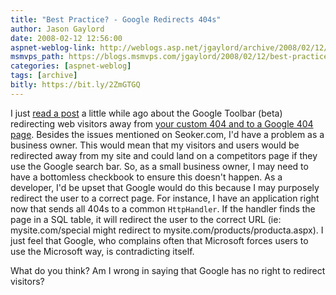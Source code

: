 ```yaml
---
title: "Best Practice? - Google Redirects 404s"
author: Jason Gaylord
date: 2008-02-12 12:56:00
aspnet-weblog-link: http://weblogs.asp.net/jgaylord/archive/2008/02/12/best-practice-google-redirects-404s.aspx
msmvps_path: https://blogs.msmvps.com/jgaylord/2008/02/12/best-practice-google-redirects-404s/
categories: [aspnet-weblog]
tags: [archive]
bitly: https://bit.ly/2ZmGTGQ
---
```


I just [read a post](http://seoker.com/2008/02/11/google-hijacking-404-error-pages/) a little while ago about the Google Toolbar (beta) redirecting web visitors away from [your custom 404 and to a Google 404 page](http://seoker.com/2008/02/11/google-hijacking-404-error-pages/). Besides the issues mentioned on Seoker.com, I'd have a problem as a business owner. This would mean that my visitors and users would be redirected away from my site and could land on a competitors page if they use the Google search bar. So, as a small business owner, I may need to have a bottomless checkbook to ensure this doesn't happen. As a developer, I'd be upset that Google would do this because I may purposely redirect the user to a correct page. For instance, I have an application right now that sends all 404s to a common `HttpHandler`. If the handler finds the page in a SQL table, it will redirect the user to the correct URL (ie: mysite.com/special might redirect to mysite.com/products/producta.aspx). I just feel that Google, who complains often that Microsoft forces users to use the Microsoft way, is contradicting itself.

What do you think? Am I wrong in saying that Google has no right to redirect visitors?
